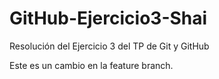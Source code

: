 # GitHub-Ejercicio3-Shai
Resolución del Ejercicio 3 del TP de Git y GitHub

Este es un cambio en la feature branch.
